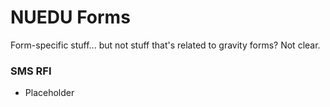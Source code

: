 # NUEDU Forms

Form-specific stuff... but not stuff that's related to gravity forms? Not clear.

### SMS RFI
- Placeholder